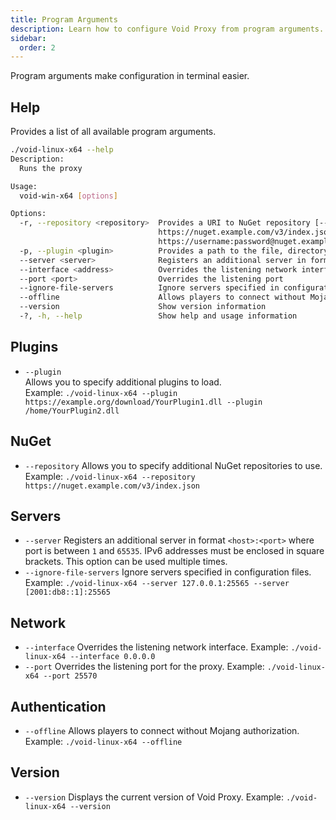 ```yaml
---
title: Program Arguments
description: Learn how to configure Void Proxy from program arguments.
sidebar:
  order: 2
---
```


Program arguments make configuration in terminal easier.

## Help
Provides a list of all available program arguments.
```bash
./void-linux-x64 --help
Description:
  Runs the proxy

Usage:
  void-win-x64 [options]

Options:
  -r, --repository <repository>  Provides a URI to NuGet repository [--repository
                                 https://nuget.example.com/v3/index.json or --repository
                                 https://username:password@nuget.example.com/v3/index.json].
  -p, --plugin <plugin>          Provides a path to the file, directory or url to load plugin.
  --server <server>              Registers an additional server in format <host>:<port>
  --interface <address>          Overrides the listening network interface
  --port <port>                  Overrides the listening port
  --ignore-file-servers          Ignore servers specified in configuration files
  --offline                      Allows players to connect without Mojang authorization
  --version                      Show version information
  -?, -h, --help                 Show help and usage information
```

## Plugins
- `--plugin`  
  Allows you to specify additional plugins to load.  
  Example: `./void-linux-x64 --plugin https://example.org/download/YourPlugin1.dll --plugin /home/YourPlugin2.dll`

## NuGet
- `--repository`
  Allows you to specify additional NuGet repositories to use.
  Example: `./void-linux-x64 --repository https://nuget.example.com/v3/index.json`

## Servers
- `--server`
  Registers an additional server in format `<host>:<port>` where port is between `1` and `65535`. IPv6 addresses must be enclosed in square brackets. This option can be used multiple times.
- `--ignore-file-servers`
  Ignore servers specified in configuration files.
  Example: `./void-linux-x64 --server 127.0.0.1:25565 --server [2001:db8::1]:25565`

## Network
- `--interface`
  Overrides the listening network interface.
  Example: `./void-linux-x64 --interface 0.0.0.0`
- `--port`
  Overrides the listening port for the proxy.
  Example: `./void-linux-x64 --port 25570`

## Authentication
- `--offline`
  Allows players to connect without Mojang authorization.
  Example: `./void-linux-x64 --offline`

## Version
- `--version`
  Displays the current version of Void Proxy.
  Example: `./void-linux-x64 --version`
